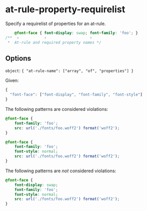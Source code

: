 # at-rule-property-requirelist

Specify a requirelist of properties for an at-rule.

```css
    @font-face { font-display: swap; font-family: 'foo'; }
/**  ↑           ↑                   ↑ 
 *  At-rule and required property names */
```

## Options

`object`: `{
  "at-rule-name": ["array", "of", "properties"]
}`

Given:

```js
{
  "font-face": ["font-display", "font-family", "font-style"]
}
```

The following patterns are considered violations:

```css
@font-face {
    font-family: 'foo';
    src: url('./fonts/foo.woff2') format('woff2'); 
}
```

```css
@font-face {
    font-family: 'foo';
    font-style: normal;
    src: url('./fonts/foo.woff2') format('woff2'); 
}
```

The following patterns are *not* considered violations:

```css
@font-face {
    font-display: swap;
    font-family: 'foo';
    font-style: normal;
    src: url('./fonts/foo.woff2') format('woff2'); 
}
```
